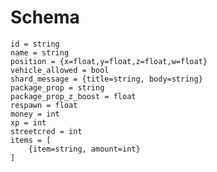 
# Schema

	id = string
	name = string
	position = {x=float,y=float,z=float,w=float}
	vehicle_allowed = bool
	shard_message = {title=string, body=string}
	package_prop = string
	package_prop_z_boost = float
	respawn = float
	money = int
	xp = int
	streetcred = int
	items = [
		{item=string, amount=int}
	]
